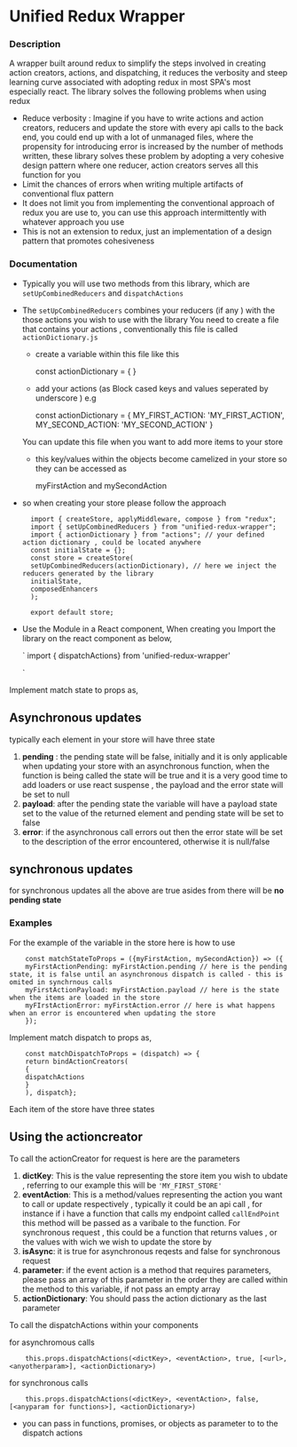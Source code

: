 # Unified Redux Wrapper

### Description

A wrapper built around redux to simplify the steps involved in creating action creators, actions, and dispatching, it reduces the verbosity and steep learning curve associated with adopting redux in most SPA's most especially react.
The library solves the following problems when using redux

- Reduce verbosity : Imagine if you have to write actions and action creators, reducers and update the store with every api calls to the back end, you could end up with a lot of unmanaged files, where the propensity for introducing error is increased by the number of methods written, these library solves these problem by adopting a very cohesive design pattern where one reducer, action creators serves all this function for you
- Limit the chances of errors when writing multiple artifacts of conventional flux pattern
- It does not limit you from implementing the conventional approach of redux you are use to, you can use this approach intermittently with whatever approach you use
- This is not an extension to redux, just an implementation of a design pattern that promotes cohesiveness

### Documentation

- Typically you will use two methods from this library, which are `setUpCombinedReducers` and `dispatchActions`
- The `setUpCombinedReducers` combines your reducers (if any ) with the those actions you wish to use with the library
  You need to create a file that contains your actions , conventionally this file is called `actionDictionary.js`

  - create a variable within this file like this

    const actionDictionary = { }

  - add your actions (as Block cased keys and values seperated by underscore ) e.g

    const actionDictionary = {
    MY_FIRST_ACTION: 'MY_FIRST_ACTION',
    MY_SECOND_ACTION: 'MY_SECOND_ACTION'
    }

  You can update this file when you want to add more items to your store

  - this key/values within the objects become camelized in your store so they can be accessed as


    myFirstAction and mySecondAction

- so when creating your store please follow the approach


        import { createStore, applyMiddleware, compose } from "redux";
        import { setUpCombinedReducers } from "unified-redux-wrapper";
        import { actionDictionary } from "actions"; // your defined action dictionary , could be located anywhere
        const initialState = {};
        const store = createStore(
        setUpCombinedReducers(actionDictionary), // here we inject the reducers generated by the library
        initialState,
        composedEnhancers
        );

        export default store;

- Use the Module in a React component, When creating you Import the library on the react component as below,

  `
  import { dispatchActions} from 'unified-redux-wrapper'

  `

Implement match state to props as,

## Asynchronous updates

typically each element in your store will have three state

1.  **pending** : the pending state will be false, initially and it is only applicable when updating your store with an asynchronous function, when the function is being called the state will be true
    and it is a very good time to add loaders or use react suspense , the payload and the error state will be set to null
2.  **payload**: after the pending state the variable will have a payload state set to the value of the returned element and pending state will be set to false
3.  **error**: if the asynchronous call errors out then the error state will be set to the description of the error encountered, otherwise it is null/false

## synchronous updates

for synchronous updates all the above are true asides from there will be **no pending state**

### Examples

For the example of the variable in the store here is how to use

        const matchStateToProps = ({myFirstAction, mySecondAction}) => ({
        myFirstActionPending: myFirstAction.pending // here is the pending state, it is false until an asynchronous dispatch is called - this is omited in synchrnous calls
        myFirstActionPayload: myFirstAction.payload // here is the state when the items are loaded in the store
        myFIrstActionError: myFirstAction.error // here is what happens when an error is encountered when updating the store
        });

Implement match dispatch to props as,

        const matchDispatchToProps = (dispatch) => {
        return bindActionCreators(
        {
        dispatchActions
        }
        ), dispatch};

Each item of the store have three states

## Using the actioncreator

To call the actionCreator for request is
here are the parameters

1. **dictKey**: This is the value representing the store item you wish to ubdate , referring to our example this will be `'MY_FIRST_STORE'`
2. **eventAction**: This is a method/values representing the action you want to call or update respectively , typically it could be an api call , for instance if i have a function that calls my endpoint called `callEndPoint`
   this method will be passed as a varibale to the function. For synchronous request , this could be a function that returns values , or the values with wich we wish to update the store by
3. **isAsync**: it is true for asynchronous reqests and false for synchronous request
4. **parameter**: if the event action is a method that requires parameters, please pass an array of this parameter in the order they are called within the method to this variable, if not pass an empty array
5. **actionDictionary**: You should pass the action dictionary as the last parameter

To call the dispatchActions within your components

for asynchromous calls

        this.props.dispatchActions(<dictKey>, <eventAction>, true, [<url>, <anyotherparam>], <actionDictionary>)

for synchronous calls

        this.props.dispatchActions(<dictKey>, <eventAction>, false, [<anyparam for functions>], <actionDictionary>)

- you can pass in functions, promises, or objects as parameter to to the dispatch actions
